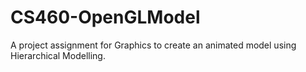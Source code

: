# CS460-OpenGLModel
A project assignment for Graphics to create an animated model using Hierarchical Modelling.
